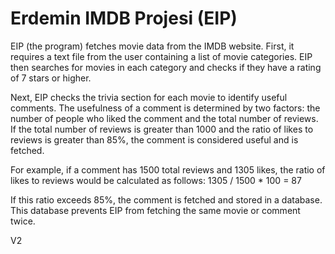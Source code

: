 
# Erdemin IMDB Projesi (EIP)

EIP (the program) fetches movie data from the IMDB website. First, it requires a text file from the user containing a list of movie categories. EIP then searches for movies in each category and checks if they have a rating of 7 stars or higher.

Next, EIP checks the trivia section for each movie to identify useful comments. The usefulness of a comment is determined by two factors: the number of people who liked the comment and the total number of reviews. If the total number of reviews is greater than 1000 and the ratio of likes to reviews is greater than 85%, the comment is considered useful and is fetched.

For example, if a comment has 1500 total reviews and 1305 likes, the ratio of likes to reviews would be calculated as follows:
1305 / 1500 * 100 = 87

If this ratio exceeds 85%, the comment is fetched and stored in a database. This database prevents EIP from fetching the same movie or comment twice.

V2
